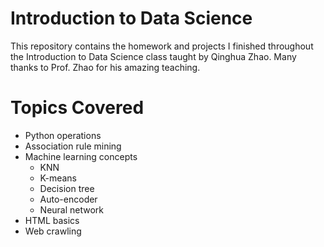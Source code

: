 # Introduction to Data Science
This repository contains the homework and projects I finished throughout the Introduction to Data Science class taught by Qinghua Zhao. 
Many thanks to Prof. Zhao for his amazing teaching.

# Topics Covered
* Python operations
* Association rule mining
* Machine learning concepts 
  * KNN
  * K-means
  * Decision tree
  * Auto-encoder
  * Neural network
* HTML basics
* Web crawling
